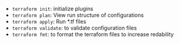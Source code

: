 - `terraform init`: initialize plugins
- `terraform plan`: View run structure of configurations
- `terraform apply`: Run \*.tf files
- `terraform validate`: to validate configuration files
- `terraform fmt`: to format the terraform files to increase redability
